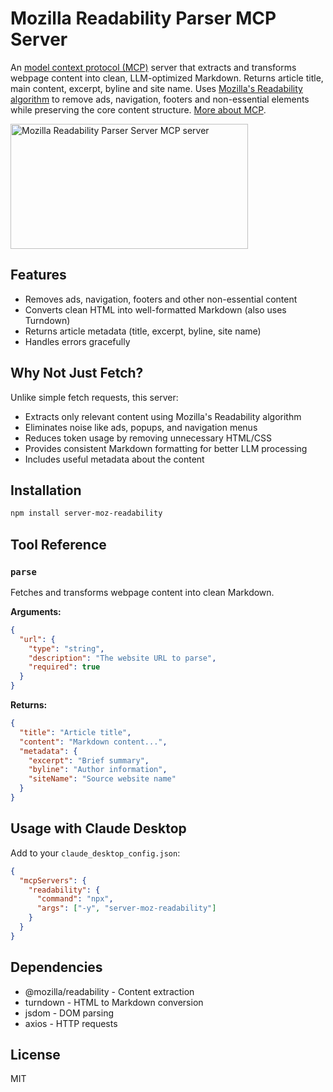 # Mozilla Readability Parser MCP Server

An [model context protocol (MCP)](https://github.com/modelcontextprotocol) server that extracts and transforms webpage content into clean, LLM-optimized Markdown. Returns article title, main content, excerpt, byline and site name. Uses [Mozilla's Readability algorithm](https://github.com/mozilla/readability) to remove ads, navigation, footers and non-essential elements while preserving the core content structure. [More about MCP](https://modelcontextprotocol.io/introduction).

<a href="https://glama.ai/mcp/servers/jdcx8fmajm"><img width="380" height="200" src="https://glama.ai/mcp/servers/jdcx8fmajm/badge" alt="Mozilla Readability Parser Server MCP server" /></a>

## Features
- Removes ads, navigation, footers and other non-essential content
- Converts clean HTML into well-formatted Markdown (also uses Turndown)
- Returns article metadata (title, excerpt, byline, site name)
- Handles errors gracefully

## Why Not Just Fetch?
Unlike simple fetch requests, this server:
- Extracts only relevant content using Mozilla's Readability algorithm
- Eliminates noise like ads, popups, and navigation menus
- Reduces token usage by removing unnecessary HTML/CSS
- Provides consistent Markdown formatting for better LLM processing
- Includes useful metadata about the content

## Installation
```bash
npm install server-moz-readability
```

## Tool Reference

### `parse`
Fetches and transforms webpage content into clean Markdown.

**Arguments:**
```json
{
  "url": {
    "type": "string",
    "description": "The website URL to parse",
    "required": true
  }
}
```

**Returns:**
```json
{
  "title": "Article title",
  "content": "Markdown content...",
  "metadata": {
    "excerpt": "Brief summary",
    "byline": "Author information",
    "siteName": "Source website name"
  }
}
```

## Usage with Claude Desktop
Add to your `claude_desktop_config.json`:
```json
{
  "mcpServers": {
    "readability": {
      "command": "npx",
      "args": ["-y", "server-moz-readability"]
    }
  }
}
```

## Dependencies
- @mozilla/readability - Content extraction
- turndown - HTML to Markdown conversion
- jsdom - DOM parsing
- axios - HTTP requests

## License
MIT

